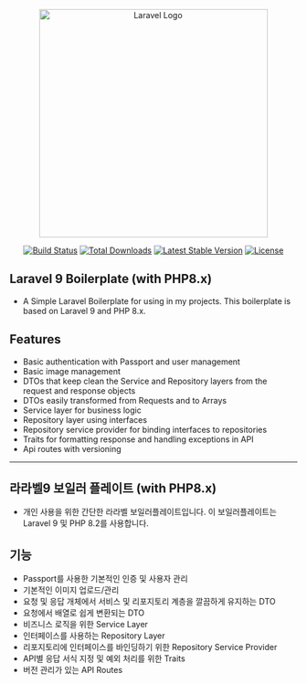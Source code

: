 <p align="center"><a href="https://laravel.com" target="_blank"><img src="https://raw.githubusercontent.com/laravel/art/master/logo-lockup/5%20SVG/2%20CMYK/1%20Full%20Color/laravel-logolockup-cmyk-red.svg" width="400" alt="Laravel Logo"></a></p>

<p align="center">
<a href="https://github.com/laravel/framework/actions"><img src="https://github.com/laravel/framework/workflows/tests/badge.svg" alt="Build Status"></a>
<a href="https://packagist.org/packages/laravel/framework"><img src="https://img.shields.io/packagist/dt/laravel/framework" alt="Total Downloads"></a>
<a href="https://packagist.org/packages/laravel/framework"><img src="https://img.shields.io/packagist/v/laravel/framework" alt="Latest Stable Version"></a>
<a href="https://packagist.org/packages/laravel/framework"><img src="https://img.shields.io/packagist/l/laravel/framework" alt="License"></a>
</p>

## Laravel 9 Boilerplate (with PHP8.x)

- A Simple Laravel Boilerplate for using in my projects. This boilerplate is based on Laravel 9 and PHP 8.x.

## Features

- Basic authentication with Passport and user management
- Basic image management
- DTOs that keep clean the Service and Repository layers from the request and response objects
- DTOs easily transformed from Requests and to Arrays
- Service layer for business logic
- Repository layer using interfaces
- Repository service provider for binding interfaces to repositories
- Traits for formatting response and handling exceptions in API
- Api routes with versioning

---

## 라라벨9 보일러 플레이트 (with PHP8.x)

- 개인 사용을 위한 간단한 라라벨 보일러플레이트입니다. 이 보일러플레이트는 Laravel 9 및 PHP 8.2를 사용합니다.

## 기능

- Passport를 사용한 기본적인 인증 및 사용자 관리
- 기본적인 이미지 업로드/관리
- 요청 및 응답 개체에서 서비스 및 리포지토리 계층을 깔끔하게 유지하는 DTO
- 요청에서 배열로 쉽게 변환되는 DTO
- 비즈니스 로직을 위한 Service Layer
- 인터페이스를 사용하는 Repository Layer
- 리포지토리에 인터페이스를 바인딩하기 위한 Repository Service Provider
- API별 응답 서식 지정 및 예외 처리를 위한 Traits
- 버전 관리가 있는 API Routes
